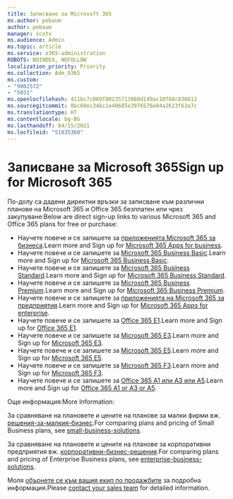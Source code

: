 ```yaml
---
title: Записване за Microsoft 365
ms.author: pebaum
author: pebaum
manager: scotv
ms.audience: Admin
ms.topic: article
ms.service: o365-administration
ROBOTS: NOINDEX, NOFOLLOW
localization_priority: Priority
ms.collection: Adm_O365
ms.custom:
- "9002572"
- "5031"
ms.openlocfilehash: 411bc7c069f80235713880d149ac10f68c836611
ms.sourcegitcommit: 8bc60ec34bc1e40685e3976576e04a2623f63a7c
ms.translationtype: HT
ms.contentlocale: bg-BG
ms.lasthandoff: 04/15/2021
ms.locfileid: "51835368"
---
```

# <a name="sign-up-for-microsoft-365"></a><span data-ttu-id="1df0a-102">Записване за Microsoft 365</span><span class="sxs-lookup"><span data-stu-id="1df0a-102">Sign up for Microsoft 365</span></span>

<span data-ttu-id="1df0a-103">По-долу са дадени директни връзки за записване към различни планове на Microsoft 365 и Office 365 безплатен или чрез закупуване:</span><span class="sxs-lookup"><span data-stu-id="1df0a-103">Below are direct sign-up links to various Microsoft 365 and Office 365 plans for free or purchase:</span></span>

- <span data-ttu-id="1df0a-104">Научете повече и се запишете за [приложенията Microsoft 365 за бизнеса](https://products.office.com/business/office-365-business?activetab=pivot%3aoverviewtab).</span><span class="sxs-lookup"><span data-stu-id="1df0a-104">Learn more and Sign up for [Microsoft 365 Apps for business](https://products.office.com/business/office-365-business?activetab=pivot%3aoverviewtab).</span></span>
- <span data-ttu-id="1df0a-105">Научете повече и се запишете за [Microsoft 365 Business Basic](https://products.office.com/business/office-365-business-essentials?activetab=pivot%3aoverviewtab).</span><span class="sxs-lookup"><span data-stu-id="1df0a-105">Learn more and Sign up for [Microsoft 365 Business Basic](https://products.office.com/business/office-365-business-essentials?activetab=pivot%3aoverviewtab).</span></span>
- <span data-ttu-id="1df0a-106">Научете повече и се запишете за [Microsoft 365 Business Standard](https://products.office.com/business/office-365-business-premium?activetab=pivot%3aoverviewtab).</span><span class="sxs-lookup"><span data-stu-id="1df0a-106">Learn more and Sign up for [Microsoft 365 Business Standard](https://products.office.com/business/office-365-business-premium?activetab=pivot%3aoverviewtab).</span></span>
- <span data-ttu-id="1df0a-107">Научете повече и се запишете за [Microsoft 365 Business Premium](https://www.microsoft.com/microsoft-365/business/microsoft-365-business?activetab=pivot%3aoverviewtab).</span><span class="sxs-lookup"><span data-stu-id="1df0a-107">Learn more and Sign up for [Microsoft 365 Business Premium](https://www.microsoft.com/microsoft-365/business/microsoft-365-business?activetab=pivot%3aoverviewtab).</span></span>
- <span data-ttu-id="1df0a-108">Научете повече и се запишете за [приложенията на Microsoft 365 за предприятия](https://products.office.com/business/office-365-proplus-product?activetab=pivot%3aoverviewtab).</span><span class="sxs-lookup"><span data-stu-id="1df0a-108">Learn more and Sign up for [Microsoft 365 Apps for enterprise](https://products.office.com/business/office-365-proplus-product?activetab=pivot%3aoverviewtab).</span></span>
- <span data-ttu-id="1df0a-109">Научете повече и се запишете за [Office 365 E1](https://www.microsoft.com/microsoft-365/business/office-365-enterprise-e1-business-software?activetab=pivot:overviewtab).</span><span class="sxs-lookup"><span data-stu-id="1df0a-109">Learn more and Sign up for [Office 365 E1](https://www.microsoft.com/microsoft-365/business/office-365-enterprise-e1-business-software?activetab=pivot:overviewtab).</span></span>
- <span data-ttu-id="1df0a-110">Научете повече и се запишете за [Microsoft 365 E3](https://www.microsoft.com/microsoft-365/enterprise-e3-business-software).</span><span class="sxs-lookup"><span data-stu-id="1df0a-110">Learn more and Sign up for [Microsoft 365 E3](https://www.microsoft.com/microsoft-365/enterprise-e3-business-software).</span></span>
- <span data-ttu-id="1df0a-111">Научете повече и се запишете за [Microsoft 365 E5](https://www.microsoft.com/microsoft-365/enterprise-e5-business-software?activetab=pivot%3aoverviewtab).</span><span class="sxs-lookup"><span data-stu-id="1df0a-111">Learn more and Sign up for [Microsoft 365 E5](https://www.microsoft.com/microsoft-365/enterprise-e5-business-software?activetab=pivot%3aoverviewtab).</span></span>
- <span data-ttu-id="1df0a-112">Научете повече и се запишете за [Microsoft 365 F3](https://www.microsoft.com/microsoft-365/microsoft-365-enterprise-f3?activetab=pivot%3aoverviewtab).</span><span class="sxs-lookup"><span data-stu-id="1df0a-112">Learn more and Sign up for [Microsoft 365 F3](https://www.microsoft.com/microsoft-365/microsoft-365-enterprise-f3?activetab=pivot%3aoverviewtab).</span></span>
- <span data-ttu-id="1df0a-113">Научете повече и се запишете за [Office 365 А1 или А3 или A5](https://www.microsoft.com/microsoft-365/academic/compare-office-365-education-plans?activetab=tab:primaryr1).</span><span class="sxs-lookup"><span data-stu-id="1df0a-113">Learn more and Sign up for [Office 365 A1 or A3 or A5](https://www.microsoft.com/microsoft-365/academic/compare-office-365-education-plans?activetab=tab:primaryr1).</span></span>

<span data-ttu-id="1df0a-114">Още информация:</span><span class="sxs-lookup"><span data-stu-id="1df0a-114">More Information:</span></span>

<span data-ttu-id="1df0a-115">За сравняване на плановете и цените на планове за малки фирми вж. [решения-за-малкия-бизнес](https://products.office.com/business/small-business-solutions#office-ContentAreaHeadingTemplate-1cuvapm).</span><span class="sxs-lookup"><span data-stu-id="1df0a-115">For comparing plans and pricing of Small Business plans, see [small-business-solutions](https://products.office.com/business/small-business-solutions#office-ContentAreaHeadingTemplate-1cuvapm).</span></span>

<span data-ttu-id="1df0a-116">За сравняване на плановете и цените на планове за корпоративни предприятия вж. [корпоративни-бизнес-решения](https://www.microsoft.com/microsoft-365/business/compare-more-office-365-for-business-plans).</span><span class="sxs-lookup"><span data-stu-id="1df0a-116">For comparing plans and pricing of Enterprise Business plans, see [enterprise-business-solutions](https://www.microsoft.com/microsoft-365/business/compare-more-office-365-for-business-plans).</span></span>

<span data-ttu-id="1df0a-117">Моля [обърнете се към вашия екип по продажбите](https://go.microsoft.com/fwlink/?linkid=2127718) за подробна информация.</span><span class="sxs-lookup"><span data-stu-id="1df0a-117">Please [contact your sales team](https://go.microsoft.com/fwlink/?linkid=2127718) for detailed information.</span></span>
